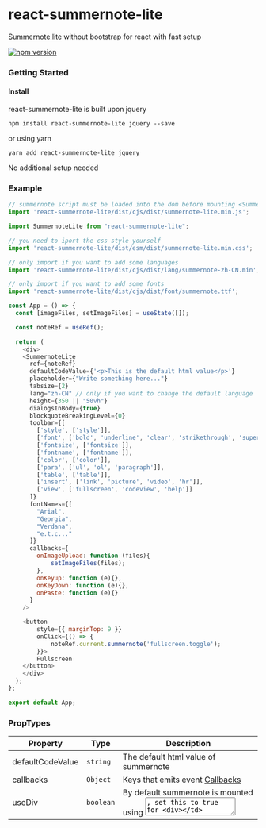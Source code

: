 # react-summernote-lite

[Summernote lite](https://github.com/summernote/summernote) without bootstrap for react with fast setup

[![npm version](https://badge.fury.io/js/react-summernote-lite.svg)](https://www.npmjs.com/package/react-summernote-lite)

### Getting Started

#### Install

react-summernote-lite is built upon jquery

```
npm install react-summernote-lite jquery --save
```

or using yarn

```
yarn add react-summernote-lite jquery
```

No additional setup needed

### Example

```js
// summernote script must be loaded into the dom before mounting <SummernoteLite />
import 'react-summernote-lite/dist/cjs/dist/summernote-lite.min.js';

import SummernoteLite from "react-summernote-lite";

// you need to iport the css style yourself
import 'react-summernote-lite/dist/esm/dist/summernote-lite.min.css';

// only import if you want to add some languages
import 'react-summernote-lite/dist/cjs/dist/lang/summernote-zh-CN.min';

// only import if you want to add some fonts
import 'react-summernote-lite/dist/cjs/dist/font/summernote.ttf';

const App = () => {
  const [imageFiles, setImageFiles] = useState([]);

  const noteRef = useRef();

  return (
    <div>
    <SummernoteLite
      ref={noteRef}
      defaultCodeValue={'<p>This is the default html value</p>'}
      placeholder={"Write something here..."}
      tabsize={2}
      lang="zh-CN" // only if you want to change the default language
      height={350 || "50vh"}
      dialogsInBody={true}
      blockquoteBreakingLevel={0}
      toolbar={[
        ['style', ['style']],
        ['font', ['bold', 'underline', 'clear', 'strikethrough', 'superscript', 'subscript']],
        ['fontsize', ['fontsize']],
        ['fontname', ['fontname']],
        ['color', ['color']],
        ['para', ['ul', 'ol', 'paragraph']],
        ['table', ['table']],
        ['insert', ['link', 'picture', 'video', 'hr']],
        ['view', ['fullscreen', 'codeview', 'help']]
      ]}
      fontNames={[
        "Arial",
        "Georgia",
        "Verdana",
        "e.t.c..."
      ]}
      callbacks={
        onImageUpload: function (files){
            setImageFiles(files);
        },
        onKeyup: function (e){},
        onKeyDown: function (e){},
        onPaste: function (e){}
      }
    />

    <button
        style={{ marginTop: 9 }}
        onClick={() => {
            noteRef.current.summernote('fullscreen.toggle');
        }}>
        Fullscreen
    </button>
    </div>
  );
};

export default App;

```
### PropTypes

| Property          | Type       | Description                                                                    |
| ----------------- | ---------- | ------------------------------------------------------------------------------ |
| defaultCodeValue  | `string`   | The default html value of summernote                                           |
| callbacks         | `Object`   | Keys that emits event [Callbacks](https://summernote.org/deep-dive/#callbacks) |
| useDiv            | `boolean`  | By default summernote is mounted using <textarea>, set this to true for <div>  |

Additional props are gotten from [summernote.org](http://summernote.org/deep-dive)

### Ref methods

```js
// please visit https://summernote.org/deep-dive/#basic-api for available commands
summernote(...[arguments]);

// get the react reference of the <textarea> or <div> if useDiv={true} 
getNoteRef(): React.LegacyRef;

// get the react reference of the <form> </form>
// please note this will be undefined if useDiv={true} 
getFormRef(): React.LegacyRef;
```

##### Example

```js
// You can toggle editable/codable view by. (https://summernote.org/deep-dive/#codeview);
noteRef.current.summernote("codeview.toggle");

// You can toggle Fullscreen view by. (https://summernote.org/deep-dive/#fullscreen);
noteRef.current.summernote("fullscreen.toggle");

// Insert an image. (https://summernote.org/deep-dive/#insertimage);
noteRef.current.summernote("insertImage", url, filename);

// Insert an image. (https://summernote.org/deep-dive/#insertimage);
noteRef.current.summernote("insertImage", url, function ($image) {});

// Insert an element or textnode. (https://summernote.org/deep-dive/#insertnode);
noteRef.current.summernote("insertNode", node);

// please visit https://summernote.org/deep-dive/#basic-api to discover more of this apis
```

##### Contribution

Pull requests and contributions are welcome
